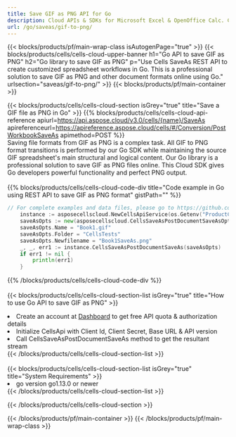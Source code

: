 ```yaml
---
title: Save GIF as PNG API for Go 
description: Cloud APIs & SDKs for Microsoft Excel & OpenOffice Calc. Convert spreadsheet to other format file. 
url: /go/saveas/gif-to-png/
---
```



{{< blocks/products/pf/main-wrap-class isAutogenPage="true" >}}
{{< blocks/products/cells/cells-cloud-upper-banner h1="Go API to save GIF as PNG" h2="Go library to save GIF as PNG" p="Use Cells SaveAs REST API to create customized spreadsheet workflows in Go. This is a professional solution to save GIF as PNG and other document formats online using Go." urlsection="saveas/gif-to-png/" >}}
{{< blocks/products/pf/main-container >}}

{{< blocks/products/cells/cells-cloud-section isGrey="true"  title="Save a GIF file as PNG in Go" >}}
{{% blocks/products/cells/cells-cloud-api-reference  apiurl=https://api.aspose.cloud/v3.0/cells/{name}/SaveAs  apireferenceurl=https://apireference.aspose.cloud/cells/#/Conversion/PostWorkbookSaveAs  apimethod=POST %}}
<br/>
Saving file formats from GIF as PNG is a complex task. All GIF to PNG format transitions is performed by our Go SDK while maintaining the source GIF spreadsheet's main structural and logical content. Our Go library is a professional solution to save GIF as PNG files online. This Cloud SDK gives Go developers powerful functionality and perfect PNG output.
<br/>
<br/>
{{% blocks/products/cells/cells-cloud-code-div title="Code example in Go using REST API to save GIF as PNG format" gistPath="" %}}
  
```go
// For complete examples and data files, please go to https://github.com/aspose-cells-cloud/aspose-cells-cloud-go/
    instance := asposecellscloud.NewCellsApiService(os.Getenv("ProductClientId"), os.Getenv("ProductClientSecret"))
    saveAsOpts := new(asposecellscloud.CellsSaveAsPostDocumentSaveAsOpts)
    saveAsOpts.Name = "Book1.gif"
    saveAsOpts.Folder = "CellsTests"
    saveAsOpts.Newfilename = "Book1SaveAs.png"
    _, _, err1 := instance.CellsSaveAsPostDocumentSaveAs(saveAsOpts)
    if err1 != nil {
	    println(err1)
    }
```
  
{{% /blocks/products/cells/cells-cloud-code-div  %}}
<br/>
<br/>
{{< blocks/products/cells/cells-cloud-section-list isGrey="true"  title="How to use Go API to save  GIF as PNG" >}}
<li>Create an account at <a href="https://dashboard.aspose.cloud/">Dashboard</a> to get free API quota & authorization details</li>
<li>Initialize CellsApi with Client Id, Client Secret, Base URL & API version</li>
<li>Call CellsSaveAsPostDocumentSaveAs method to get the resultant stream</li>
{{< /blocks/products/cells/cells-cloud-section-list >}}
<br/>
<br/>
{{< blocks/products/cells/cells-cloud-section-list isGrey="true"  title="System Requirements" >}}
<li>go version go1.13.0 or newer</li>
{{< /blocks/products/cells/cells-cloud-section-list >}}

{{< /blocks/products/cells/cells-cloud-section >}}

{{< /blocks/products/pf/main-container >}}
{{< /blocks/products/pf/main-wrap-class >}}
